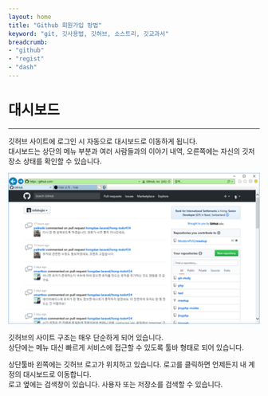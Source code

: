 ```yaml
---
layout: home
title: "Github 회원가입 방법"
keyword: "git, 깃사용법, 깃허브, 소스트리, 깃교과서"
breadcrumb:
- "github"
- "regist"
- "dash"
---
```


# 대시보드
---
깃허브 사이트에 로그인 시 자동으로 대시보드로 이동하게 됩니다.  
대시보드는 상단의 메뉴 부분과 여러 사람들과의 이야기 내역, 오른쪽에는 자신의 깃저장소 상태를 확인할 수 있습니다.  

![호스팅](./img/regist_07.png)  

깃허브의 사이트 구조는 매우 단순하게 되어 있습니다.  
상단에는 메뉴 대신 빠르게 서비스에 접근할 수 있도록 툴바 형태로 되어 있습니다. 

상단툴바 왼쪽에는 깃허브 로고가 위치하고 있습니다. 로고를 클릭하면 언제든지 내 계정의 대시보드로 이동합니다.  
로고 옆에는 검색창이 있습니다. 사용자 또는 저장소를 검색할 수 있습니다.

<br>